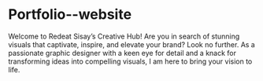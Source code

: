 # Portfolio--website
Welcome to Redeat Sisay’s Creative Hub!  Are you in search of stunning visuals that captivate, inspire, and elevate your brand? Look no further. As a passionate graphic designer with a keen eye for detail and a knack for transforming ideas into compelling visuals, I am here to bring your vision to life.
